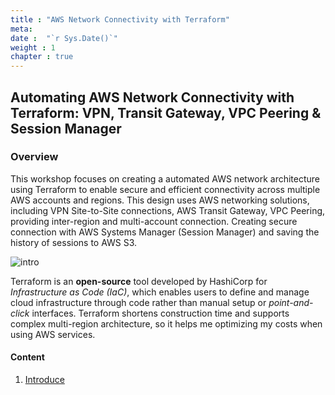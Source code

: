 ```yaml
---
title : "AWS Network Connectivity with Terraform"
meta: 
date :  "`r Sys.Date()`" 
weight : 1 
chapter : true
---
```

## Automating AWS Network Connectivity with Terraform: VPN, Transit Gateway, VPC Peering & Session Manager

### Overview
This workshop focuses on creating a automated AWS network architecture using Terraform to enable secure and efficient connectivity across multiple AWS accounts and regions. 
This design uses AWS networking solutions, including VPN Site-to-Site connections, AWS Transit Gateway, VPC Peering, providing inter-region and multi-account connection. 
Creating secure connection with AWS Systems Manager (Session Manager) and saving the history of sessions to AWS S3.

![intro](/aws-fcj/ws2/images/ws2.png?width=1000)


Terraform is an **open-source** tool developed by HashiCorp for *Infrastructure as Code (IaC)*, which enables users to define and manage cloud infrastructure through 
code rather than manual setup or *point-and-click* interfaces. 
Terraform shortens construction time and supports complex multi-region architecture, so it helps me optimizing my costs when using AWS services.


#### Content
1. [Introduce](/1-Introduce)

